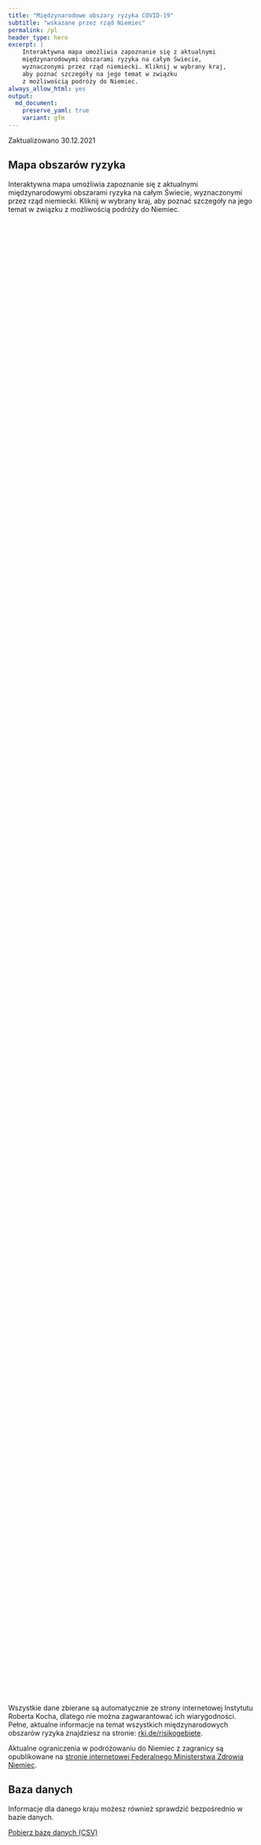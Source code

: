 ```yaml
---
title: "Międzynarodowe obszary ryzyka COVID-19"
subtitle: "wskazane przez rząd Niemiec"
permalink: /pl
header_type: hero
excerpt: |
    Interaktywna mapa umożliwia zapoznanie się z aktualnymi
    międzynarodowymi obszarami ryzyka na całym Świecie,
    wyznaczonymi przez rząd niemiecki. Kliknij w wybrany kraj,
    aby poznać szczegóły na jego temat w związku
    z możliwością podróży do Niemiec.
always_allow_html: yes
output: 
  md_document:
    preserve_yaml: true
    variant: gfm
---
```


<!-- Modify _R/index_pl.Rmd file instead -->

<p class="text-right font-weight-bold">

Zaktualizowano 30.12.2021

</p>

## Mapa obszarów ryzyka

Interaktywna mapa umożliwia zapoznanie się z aktualnymi międzynarodowymi
obszarami ryzyka na całym Świecie, wyznaczonymi przez rząd niemiecki.
Kliknij w wybrany kraj, aby poznać szczegóły na jego temat w związku z
możliwością podróży do Niemiec.

<div id="leaflet" class="leaflet html-widget" style="width:100%;height:75vh;">

</div>

<script src="https://corona-atlas.de/assets/data/locale_pl.js"></script>

<script src="https://corona-atlas.de/assets/js/map.js"></script>

Wszystkie dane zbierane są automatycznie ze strony internetowej
Instytutu Roberta Kocha, dlatego nie można zagwarantować ich
wiarygodności. Pełne, aktualne informacje na temat wszystkich
międzynarodowych obszarów ryzyka znajdziesz na stronie:
[rki.de/risikogebiete](rki.de/risikogebiete).

Aktualne ograniczenia w podróżowaniu do Niemiec z zagranicy są
opublikowane na [stronie internetowej Federalnego Ministerstwa Zdrowia
Niemiec](https://www.bundesgesundheitsministerium.de/en/coronavirus/current-information-for-travellers).

## Baza danych

Informacje dla danego kraju możesz również sprawdzić bezpośrednio w
bazie danych.

<div id="reactable" class="reactable html-widget" style="width:auto;height:auto;"></div>
<script type="application/json" data-for="reactable">{"x":{"tag":{"name":"Reactable","attribs":{"data":{"Kraj/Region":["Afganistan","Angola","Albania","Andora","Zjednoczone Emiraty Arabskie","Argentyna","Armenia","Antigua i Barbuda","Australia","Austria","Azerbejdżan","Burundi","Belgia","Benin","Burkina Faso","Bangladesz","Bułgaria","Bahrajn","Bahamy","Bośnia i Hercegowina","Białoruś","Belize","Boliwia","Brazylia","Barbados","Brunei","Bhutan","Botswana","Republika Środkowoafrykańska","Kanada","Szwajcaria","Chile","Chiny","Wybrzeże Kości Słoniowej","Kamerun","Demokratyczna Republika Konga","Kongo","Kolumbia","Komory","Republika Zielonego Przylądka","Kostaryka","Kuba","Cypr","Czechy","Niemcy","Dżibuti","Dominika","Dania","Dominikana","Algieria","Ekwador","Egipt","Erytrea","Hiszpania","Estonia","Etiopia","Finlandia","Fidżi","Francja","Mikronezja","Gabon","Wielka Brytania","Gruzja","Ghana","Gwinea","Gambia","Gwinea Bissau","Gwinea Równikowa","Grecja","Grenada","Gwatemala","Gujana","Hongkong","Honduras","Chorwacja","Haiti","Węgry","Indonezja","Indie","Irlandia","Iran","Irak","Islandia","Izrael","Włochy","Jamajka","Jordania","Japonia","Kazachstan","Kenia","Kirgistan","Kambodża","Kiribati","Saint Kitts i Nevis","Korea Południowa","Kuwejt","Laos","Liban","Liberia","Libia","Saint Lucia","Liechtenstein","Sri Lanka","Lesoto","Litwa","Luksemburg","Łotwa","Maroko","Monako","Mołdawia","Madagaskar","Malediwy","Meksyk","Wyspy Marshalla","Macedonia Północna","Mali","Malta","Myanmar/Burma","Czarnogóra","Mongolia","Mozambik","Mauretania","Mauritius","Malawi","Malezja","Namibia","Niger","Nigeria","Nikaragua","Niue","Holandia","Norwegia","Nepal","Nauru","Nowa Zelandia","Oman","Pakistan","Panama","Peru","Filipiny","Palau","Papua-Nowa Gwinea","Polska","Korea Północna","Portugalia","Paragwaj","Katar","Rumunia","Federacja Rosyjska","Ruanda","Arabia Saudyjska","Sudan","Senegal","Singapur","Wyspy Salomona","Sierra Leone","Salwador","San Marino","Somalia","Serbia","Sudan Południowy","Wyspy Świętego Tomasza i Książęca","Surinam","Słowacja","Słowenia","Szwecja","Eswatini","Seszele","Syria","Czad","Togo","Tajlandia","Tadżykistan","Turkmenistan","Timor Wschodni","Tonga","Trynidad i Tobago","Tunezja","Turcja","Tuvalu","Zjednoczona Republika Tanzanii","Uganda","Ukraina","Urugwaj","Stany Zjednoczone","Uzbekistan","Watykan","Saint Vincent i Grenadyny","Wenezuela","Vietnam","Vanuatu","Samoa","Kosowo","Jemen","Republika Południowej Afryki","Zambia","Zimbabwe"],"Poziom ryzyka":["Nie jest to obszar ryzyka","Nie jest to obszar ryzyka","Nie jest to obszar ryzyka","Obszar wysokiego ryzyka","Nie jest to obszar ryzyka","Nie jest to obszar ryzyka","Nie jest to obszar ryzyka","Nie jest to obszar ryzyka","Nie jest to obszar ryzyka","Nie jest to obszar ryzyka","Nie jest to obszar ryzyka","Obszar wysokiego ryzyka","Obszar wysokiego ryzyka","Nie jest to obszar ryzyka","Nie jest to obszar ryzyka","Nie jest to obszar ryzyka","Nie jest to obszar ryzyka","Nie jest to obszar ryzyka","Nie jest to obszar ryzyka","Nie jest to obszar ryzyka","Obszar wysokiego ryzyka","Nie jest to obszar ryzyka","Nie jest to obszar ryzyka","Nie jest to obszar ryzyka","Obszar wysokiego ryzyka","Nie jest to obszar ryzyka","Nie jest to obszar ryzyka","Nie jest to obszar ryzyka","Nie jest to obszar ryzyka","Obszar wysokiego ryzyka","Obszar wysokiego ryzyka","Nie jest to obszar ryzyka","Nie jest to obszar ryzyka","Nie jest to obszar ryzyka","Obszar wysokiego ryzyka","Nie jest to obszar ryzyka","Obszar wysokiego ryzyka","Nie jest to obszar ryzyka","Nie jest to obszar ryzyka","Nie jest to obszar ryzyka","Nie jest to obszar ryzyka","Nie jest to obszar ryzyka","Obszar wysokiego ryzyka","Obszar wysokiego ryzyka",null,"Nie jest to obszar ryzyka","Obszar wysokiego ryzyka","Obszar wysokiego ryzyka","Nie jest to obszar ryzyka","Nie jest to obszar ryzyka","Nie jest to obszar ryzyka","Obszar wysokiego ryzyka","Nie jest to obszar ryzyka","Obszar wysokiego ryzyka","Nie jest to obszar ryzyka","Obszar wysokiego ryzyka","Obszar wysokiego ryzyka","Nie jest to obszar ryzyka","Obszar wysokiego ryzyka","Nie jest to obszar ryzyka","Nie jest to obszar ryzyka","Nie jest to obszar ryzyka","Obszar wysokiego ryzyka","Nie jest to obszar ryzyka","Nie jest to obszar ryzyka","Nie jest to obszar ryzyka","Nie jest to obszar ryzyka","Nie jest to obszar ryzyka","Obszar wysokiego ryzyka","Nie jest to obszar ryzyka","Nie jest to obszar ryzyka","Nie jest to obszar ryzyka","Nie jest to obszar ryzyka","Nie jest to obszar ryzyka","Obszar wysokiego ryzyka","Obszar wysokiego ryzyka","Obszar wysokiego ryzyka","Nie jest to obszar ryzyka","Nie jest to obszar ryzyka","Obszar wysokiego ryzyka","Nie jest to obszar ryzyka","Nie jest to obszar ryzyka","Nie jest to obszar ryzyka","Nie jest to obszar ryzyka","Obszar wysokiego ryzyka","Nie jest to obszar ryzyka","Obszar wysokiego ryzyka","Nie jest to obszar ryzyka","Nie jest to obszar ryzyka","Nie jest to obszar ryzyka","Nie jest to obszar ryzyka","Nie jest to obszar ryzyka","Nie jest to obszar ryzyka","Nie jest to obszar ryzyka","Nie jest to obszar ryzyka","Nie jest to obszar ryzyka","Obszar wysokiego ryzyka","Obszar wysokiego ryzyka","Nie jest to obszar ryzyka","Obszar wysokiego ryzyka","Nie jest to obszar ryzyka","Obszar wysokiego ryzyka","Nie jest to obszar ryzyka","Nie jest to obszar ryzyka","Obszar wysokiego ryzyka","Nie jest to obszar ryzyka","Nie jest to obszar ryzyka","Nie jest to obszar ryzyka","Obszar wysokiego ryzyka","Nie jest to obszar ryzyka","Nie jest to obszar ryzyka","Nie jest to obszar ryzyka","Obszar wysokiego ryzyka","Nie jest to obszar ryzyka","Nie jest to obszar ryzyka","Nie jest to obszar ryzyka","Obszar wysokiego ryzyka","Nie jest to obszar ryzyka","Obszar wysokiego ryzyka","Nie jest to obszar ryzyka","Nie jest to obszar ryzyka","Nie jest to obszar ryzyka","Nie jest to obszar ryzyka","Nie jest to obszar ryzyka","Nie jest to obszar ryzyka","Nie jest to obszar ryzyka","Nie jest to obszar ryzyka","Nie jest to obszar ryzyka","Nie jest to obszar ryzyka","Nie jest to obszar ryzyka","Obszar wysokiego ryzyka","Obszar wysokiego ryzyka","Nie jest to obszar ryzyka","Nie jest to obszar ryzyka","Nie jest to obszar ryzyka","Nie jest to obszar ryzyka","Nie jest to obszar ryzyka","Nie jest to obszar ryzyka","Nie jest to obszar ryzyka","Nie jest to obszar ryzyka","Nie jest to obszar ryzyka","Obszar wysokiego ryzyka","Obszar wysokiego ryzyka","Obszar wysokiego ryzyka","Obszar wysokiego ryzyka","Nie jest to obszar ryzyka","Nie jest to obszar ryzyka","Nie jest to obszar ryzyka","Obszar wysokiego ryzyka","Nie jest to obszar ryzyka","Nie jest to obszar ryzyka","Obszar wysokiego ryzyka","Nie jest to obszar ryzyka","Nie jest to obszar ryzyka","Nie jest to obszar ryzyka","Nie jest to obszar ryzyka","Nie jest to obszar ryzyka","Obszar wysokiego ryzyka","Nie jest to obszar ryzyka","Nie jest to obszar ryzyka","Nie jest to obszar ryzyka","Nie jest to obszar ryzyka","Nie jest to obszar ryzyka","Obszar wysokiego ryzyka","Obszar wysokiego ryzyka","Nie jest to obszar ryzyka","Nie jest to obszar ryzyka","Obszar wysokiego ryzyka","Obszar wysokiego ryzyka","Nie jest to obszar ryzyka","Nie jest to obszar ryzyka","Nie jest to obszar ryzyka","Obszar wysokiego ryzyka","Obszar wysokiego ryzyka","Nie jest to obszar ryzyka","Nie jest to obszar ryzyka","Obszar wysokiego ryzyka","Nie jest to obszar ryzyka","Obszar wysokiego ryzyka","Nie jest to obszar ryzyka","Obszar wysokiego ryzyka","Nie jest to obszar ryzyka","Obszar wysokiego ryzyka","Nie jest to obszar ryzyka","Obszar wysokiego ryzyka","Nie jest to obszar ryzyka","Nie jest to obszar ryzyka","Nie jest to obszar ryzyka","Obszar wysokiego ryzyka","Obszar wysokiego ryzyka","Nie jest to obszar ryzyka","Nie jest to obszar ryzyka","Nie jest to obszar ryzyka","Obszar wysokiego ryzyka","Nie jest to obszar ryzyka","Nie jest to obszar ryzyka","Nie jest to obszar ryzyka"],"Szczegóły":[null,null,null,"od 19.12.2021",null,null,null,null,null,null,null,"od 26.09.2021","od 21.11.2021",null,null,null,null,null,null,null,"od 03.10.2021",null,null,null,"od 19.09.2021",null,null,null,null,"od 01.01.2022","od 05.12.2021",null,null,null,"od 24.10.2021",null,"od 24.10.2021",null,null,null,null,null,"od 25.12.2021","od 14.11.2021",null,null,"od 22.08.2021","od 19.12.2021",null,null,null,"od 24.01.2021",null,"od 25.12.2021",null,"od 26.09.2021","od 25.12.2021",null,"od 19.12.2021",null,null,null,"od 25.07.2021",null,null,null,null,null,"od 21.11.2021",null,null,null,null,null,"od 24.10.2021","od 08.08.2021","od 14.11.2021",null,null,"od 21.11.2021",null,null,null,null,"od 01.01.2022",null,"od 05.12.2021",null,null,null,null,null,null,null,null,null,"od 14.11.2021","od 19.12.2021",null,"od 18.07.2021",null,"od 05.12.2021",null,null,"od 03.10.2021",null,null,null,"od 25.12.2021",null,null,null,"od 08.08.2021",null,null,null,"od 01.01.2022",null,"od 15.08.2021",null,null,null,null,null,null,null,null,null,null,null,"od 21.11.2021. Poziom ryzyka dotyczy następujących regionów: -Bonaire, od 27.07.2021; -Saba, od 27.07.2021; -Sint Eustatius, od 27.07.2021","od 19.12.2021",null,null,null,null,null,null,null,null,null,"od 08.08.2021","od 05.12.2021","od 08.08.2021","od 25.12.2021",null,null,null,"od 07.07.2021",null,null,"od 31.01.2021",null,null,null,null,null,"od 01.01.2022",null,null,null,null,null,"od 31.10.2021","od 26.09.2021",null,null,"od 14.02.2021","od 31.01.2021",null,null,null,"od 08.08.2021","od 08.08.2021",null,null,"od 08.08.2021",null,"od 17.08.2021",null,"od 14.03.2021",null,"od 10.10.2021",null,"od 25.12.2021",null,null,null,"od 19.09.2021","od 15.08.2021",null,null,null,"od 10.10.2021",null,null,null]},"columns":[{"accessor":"Kraj/Region","name":"Kraj/Region","type":"character"},{"accessor":"Poziom ryzyka","name":"Poziom ryzyka","type":"character"},{"accessor":"Szczegóły","name":"Szczegóły","type":"character"}],"filterable":true,"searchable":true,"defaultPageSize":10,"showPageSizeOptions":true,"pageSizeOptions":[10,25,50,100],"paginationType":"jump","showPageInfo":true,"minRows":1,"striped":true,"dataKey":"e3b62f67dda0eb988d23b9d2b8266a6c","key":"e3b62f67dda0eb988d23b9d2b8266a6c"},"children":[]},"class":"reactR_markup"},"evals":[],"jsHooks":[]}</script>

<p class="text-center my-5">

<a href="assets/dist/db_countries_risk_pl.csv" class="btn btn-primary">Pobierz
bazę danych (CSV)</a>

</p>
